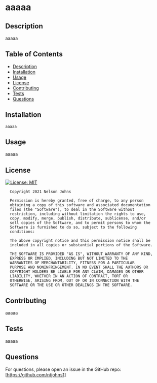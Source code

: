
# aaaaa
## Description
aaaaa

## Table of Contents

- [Description](#description)
- [Installation](#installation)
- [Usage](#usage)
- [License](#license)
- [Contributing](#contributing)
- [Tests](#tests)
- [Questions](#questions)

## Installation
```
aaaaa
```

## Usage
aaaaa

## License  
[![License: MIT](https://img.shields.io/badge/License-MIT-yellow.svg)](https://opensource.org/licenses/MIT)


      Copyright 2021 Nelson Johns

      Permission is hereby granted, free of charge, to any person 
      obtaining a copy of this software and associated documentation 
      files (the "Software"), to deal in the Software without 
      restriction, including without limitation the rights to use, 
      copy, modify, merge, publish, distribute, sublicense, and/or 
      sell copies of the Software, and to permit persons to whom the 
      Software is furnished to do so, subject to the following 
      conditions:
      
      The above copyright notice and this permission notice shall be 
      included in all copies or substantial portions of the Software.
      
      THE SOFTWARE IS PROVIDED "AS IS", WITHOUT WARRANTY OF ANY KIND,
      EXPRESS OR IMPLIED, INCLUDING BUT NOT LIMITED TO THE 
      WARRANTIES OF MERCHANTABILITY, FITNESS FOR A PARTICULAR 
      PURPOSE AND NONINFRINGEMENT. IN NO EVENT SHALL THE AUTHORS OR 
      COPYRIGHT HOLDERS BE LIABLE FOR ANY CLAIM, DAMAGES OR OTHER 
      LIABILITY, WHETHER IN AN ACTION OF CONTRACT, TORT OR 
      OTHERWISE, ARISING FROM, OUT OF OR IN CONNECTION WITH THE 
      SOFTWARE OR THE USE OR OTHER DEALINGS IN THE SOFTWARE.
      

## Contributing
aaaaa

## Tests
aaaaa

## Questions
For questions, please open an issue in the GitHub repo: [https://github.com/ntjohns1]